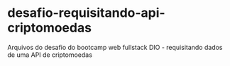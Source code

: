 # desafio-requisitando-api-criptomoedas
Arquivos do desafio do bootcamp web fullstack DIO - requisitando dados de uma API de criptomoedas
